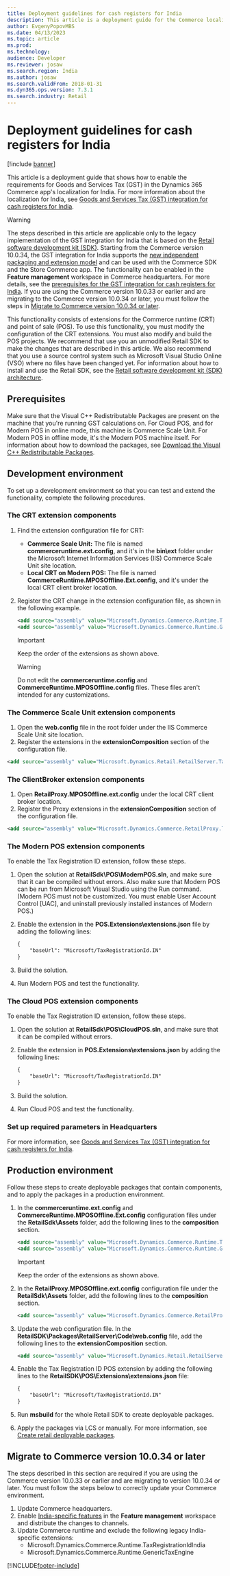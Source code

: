 ```yaml
---
title: Deployment guidelines for cash registers for India
description: This article is a deployment guide for the Commerce localization for India.
author: EvgenyPopovMBS
ms.date: 04/13/2023
ms.topic: article
ms.prod: 
ms.technology: 
audience: Developer
ms.reviewer: josaw
ms.search.region: India
ms.author: josaw
ms.search.validFrom: 2018-01-31
ms.dyn365.ops.version: 7.3.1
ms.search.industry: Retail
---
```

# Deployment guidelines for cash registers for India

[!include [banner](../includes/banner.md)]

This article is a deployment guide that shows how to enable the requirements for Goods and Services Tax (GST) in the Dynamics 365 Commerce app's localization for India. For more information about the localization for India, see [Goods and Services Tax (GST) integration for cash registers for India](./apac-ind-cash-registers.md).

> [!WARNING]
> The steps described in this article are applicable only to the legacy implementation of the GST integration for India that is based on the [Retail software development kit (SDK)](../dev-itpro/retail-sdk/retail-sdk-overview.md). Starting from the Commerce version 10.0.34, the GST integration for India supports the [new independent packaging and extension model](../dev-itpro/build-pipeline.md) and can be used with the Commerce SDK and the Store Commerce app. The functionality can be enabled in the **Feature management** workspace in Commerce headquarters. For more details, see the [prerequisites for the GST integration for cash registers for India](./apac-ind-cash-registers.md#prerequisites). If you are using the Commerce version 10.0.33 or earlier and are migrating to the Commerce version 10.0.34 or later, you must follow the steps in [Migrate to Commerce version 10.0.34 or later](#migrate-to-commerce-version-10034-or-later).

This functionality consists of extensions for the Commerce runtime (CRT) and point of sale (POS). To use this functionality, you must modify the configuration of the CRT extensions. You must also modify and build the POS projects. We recommend that use you an unmodified Retail SDK to make the changes that are described in this article. We also recommend that you use a source control system such as Microsoft Visual Studio Online (VSO) where no files have been changed yet. For information about how to install and use the Retail SDK, see the [Retail software development kit (SDK) architecture](../dev-itpro/retail-sdk/retail-sdk-overview.md).

## Prerequisites

Make sure that the Visual C++ Redistributable Packages are present on the machine that you're running GST calculations on. For Cloud POS, and for Modern POS in online mode, this machine is Commerce Scale Unit. For Modern POS in offline mode, it's the Modern POS machine itself. For information about how to download the packages, see [Download the Visual C++ Redistributable Packages](https://www.microsoft.com/download/details.aspx?id=48145).

## Development environment

To set up a development environment so that you can test and extend the functionality, complete the following procedures.

### The CRT extension components

1. Find the extension configuration file for CRT:

    - **Commerce Scale Unit:** The file is named **commerceruntime.ext.config**, and it's in the **bin\\ext** folder under the Microsoft Internet Information Services (IIS) Commerce Scale Unit site location.
    - **Local CRT on Modern POS:** The file is named **CommerceRuntime.MPOSOffline.Ext.config**, and it's under the local CRT client broker location.

2. Register the CRT change in the extension configuration file, as shown in the following example.

    ``` xml
    <add source="assembly" value="Microsoft.Dynamics.Commerce.Runtime.TaxRegistrationIdIndia" />
    <add source="assembly" value="Microsoft.Dynamics.Commerce.Runtime.GenericTaxEngine" />
    ```

    > [!IMPORTANT]
    > Keep the order of the extensions as shown above.

    > [!WARNING]
    > Do not edit the **commerceruntime.config** and **CommerceRuntime.MPOSOffline.config** files. These files aren't intended for any customizations.

### The Commerce Scale Unit extension components

1. Open the **web.config** file in the root folder under the IIS Commerce Scale Unit site location.
2. Register the extensions in the **extensionComposition** section of the configuration file.

``` xml
<add source="assembly" value="Microsoft.Dynamics.Retail.RetailServer.TaxRegistrationIdIndia" />
```

### The ClientBroker extension components

1. Open **RetailProxy.MPOSOffline.ext.config** under the local CRT client broker location.
2. Register the Proxy extensions in the **extensionComposition** section of the configuration file.

``` xml
<add source="assembly" value="Microsoft.Dynamics.Commerce.RetailProxy.TaxRegistrationIdIndia" />
```

### The Modern POS extension components

To enable the Tax Registration ID extension, follow these steps.

1. Open the solution at **RetailSdk\POS\ModernPOS.sln**, and make sure that it can be compiled without errors. Also make sure that Modern POS can be run from Microsoft Visual Studio using the Run command. (Modern POS must not be customized. You must enable User Account Control [UAC], and uninstall previously installed instances of Modern POS.)
2. Enable the extension in the **POS.Extensions\extensions.json** file by adding the following lines:

    ``` xml
    {
        "baseUrl": "Microsoft/TaxRegistrationId.IN"
    }
    ```

3. Build the solution.
4. Run Modern POS and test the functionality.

### The Cloud POS extension components

To enable the Tax Registration ID extension, follow these steps.

1. Open the solution at **RetailSdk\POS\CloudPOS.sln**, and make sure that it can be compiled without errors.
2. Enable the extension in **POS.Extensions\extensions.json** by adding the following lines:

    ``` xml
    {
        "baseUrl": "Microsoft/TaxRegistrationId.IN"
    }
    ```

3. Build the solution.
4. Run Cloud POS and test the functionality.

### Set up required parameters in Headquarters

For more information, see [Goods and Services Tax (GST) integration for cash registers for India](./apac-ind-cash-registers.md).

## Production environment

Follow these steps to create deployable packages that contain components, and to apply the packages in a production environment.

1. In the **commerceruntime.ext.config** and **CommerceRuntime.MPOSOffline.Ext.config** configuration files under the **RetailSdk\\Assets** folder, add the following lines to the **composition** section.

    ``` xml
    <add source="assembly" value="Microsoft.Dynamics.Commerce.Runtime.TaxRegistrationIdIndia" />
    <add source="assembly" value="Microsoft.Dynamics.Commerce.Runtime.GenericTaxEngine" />
    ```

    > [!IMPORTANT]
    > Keep the order of the extensions as shown above.

2. In the **RetailProxy.MPOSOffline.ext.config** configuration file under the **RetailSdk\\Assets** folder, add the following lines to the **composition** section.

    ``` xml
    <add source="assembly" value="Microsoft.Dynamics.Commerce.RetailProxy.TaxRegistrationIdIndia" />
    ```

3. Update the web configuration file. In the **RetailSDK\Packages\RetailServer\Code\web.config** file, add the following lines to the **extensionComposition** section.

    ``` xml
    <add source="assembly" value="Microsoft.Dynamics.Retail.RetailServer.TaxRegistrationIdIndia" />
    ```

4. Enable the Tax Registration ID POS extension by adding the following lines to the **RetailSDK\POS\Extensions\extensions.json** file:

    ``` xml
    {
        "baseUrl": "Microsoft/TaxRegistrationId.IN"
    }
    ```

5. Run **msbuild** for the whole Retail SDK to create deployable packages.
6. Apply the packages via LCS or manually. For more information, see [Create retail deployable packages](../dev-itpro/retail-sdk/retail-sdk-packaging.md).

## Migrate to Commerce version 10.0.34 or later

The steps described in this section are required if you are using the Commerce version 10.0.33 or earlier and are migrating to version 10.0.34 or later. You must follow the steps below to correctly update your Commerce environment.

1. Update Commerce headquarters.
1. Enable [India-specific features](./apac-ind-cash-registers.md#prerequisites) in the **Feature management** workspace and distribute the changes to channels.
1. Update Commerce runtime and exclude the following legacy India-specific extensions:
    - Microsoft.Dynamics.Commerce.Runtime.TaxRegistrationIdIndia
    - Microsoft.Dynamics.Commerce.Runtime.GenericTaxEngine

[!INCLUDE[footer-include](../../includes/footer-banner.md)]
